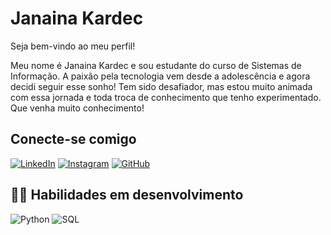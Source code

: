 # Janaina Kardec

Seja bem-vindo ao meu perfil!

Meu nome é Janaina Kardec e sou estudante do curso de Sistemas de Informação. A paixão pela tecnologia vem desde a adolescência e agora decidi seguir esse sonho! Tem sido desafiador, mas estou muito animada com essa jornada e toda troca de conhecimento que tenho experimentado. Que venha muito conhecimento!

## Conecte-se comigo

[![LinkedIn](https://img.shields.io/badge/LinkedIn-000?style=for-the-badge&logo=linkedin&logoColor=0E76A8)](https://www.linkedin.com/in/janaina-torres-627248238/)
[![Instagram](https://img.shields.io/badge/Instagram-000?style=for-the-badge&logo=instagram)](https://www.instagram.com/janaina_kardec/)
[![GitHub](https://img.shields.io/badge/LinkedIn-000?style=for-the-badge&logo=linkedin)](https://github.com/janainakardec)

## 🤹‍♀️ Habilidades em desenvolvimento
![Python](https://img.shields.io/badge/Python-000?style=for-the-badge&logo=python)
![SQL](https://img.shields.io/badge/SQL-000?style=for-the-badge&logo=python)



